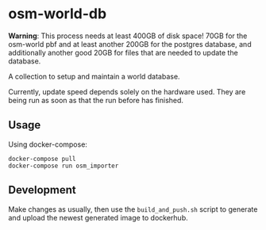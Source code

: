 # osm-world-db

**Warning**: This process needs at least 400GB of disk space!
70GB for the osm-world pbf and at least another 200GB for the
postgres database, and additionally another
good 20GB for files that are needed to update the database.

A collection to setup and maintain a world database.

Currently, update speed depends solely on the hardware used.
They are being run as soon as that the run before has finished.

## Usage

Using docker-compose:
```
docker-compose pull
docker-compose run osm_importer
```

## Development

Make changes as usually, then use the `build_and_push.sh` script to
generate and upload the newest generated image to dockerhub.
